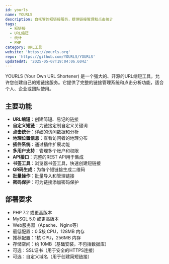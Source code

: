 ```yaml
---
id: yourls
name: YOURLS
description: 自托管的短链接服务，提供链接管理和点击统计
tags:
  - 短链接
  - URL缩短
  - 统计
  - PHP
category: URL工具
website: 'https://yourls.org'
repo: 'https://github.com/YOURLS/YOURLS'
updatedAt: '2025-05-07T19:04:06.604Z'
---
```


YOURLS (Your Own URL Shortener) 是一个强大的、开源的URL缩短工具，允许您创建自己的短链接服务。它提供了完整的链接管理系统和点击分析功能，适合个人、企业或团队使用。

## 主要功能

- **URL缩短**：创建简短、易记的链接
- **自定义短链**：为链接定制自定义关键词
- **点击统计**：详细的访问数据和分析
- **地理位置信息**：查看访问者的地理分布
- **插件系统**：通过插件扩展功能
- **多用户支持**：管理多个账户和权限
- **API接口**：完整的REST API用于集成
- **书签工具**：浏览器书签工具，快速创建短链接
- **QR码生成**：为每个短链接生成二维码
- **批量操作**：批量导入和管理链接
- **密码保护**：可为链接添加密码保护

## 部署要求

- PHP 7.2 或更高版本
- MySQL 5.0 或更高版本
- Web服务器（Apache、Nginx等）
- 最低配置：0.5核 CPU，128MB 内存
- 推荐配置：1核 CPU，256MB 内存
- 存储空间：约 10MB（基础安装，不包括数据库）
- 可选：SSL证书（用于安全的HTTPS连接）
- 可选：自定义域名（用于创建简短链接） 
